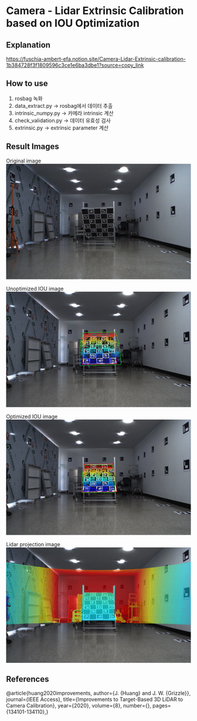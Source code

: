 # Camera - Lidar Extrinsic Calibration based on IOU Optimization

## Explanation
https://fuschia-ambert-efa.notion.site/Camera-Lidar-Extrinsic-calibration-1b384728f3f1809596c3ce1e6ba3dbe1?source=copy_link

## How to use

1. rosbag 녹화 
2. data_extract.py → rosbag에서 데이터 추출
3. intrinsic_numpy.py → 카메라 intrinsic 계산
4. check_validation.py → 데이터 유효성 검사
5. extrinsic.py → extrinsic parameter 계산


## Result Images

Original image
![Original image](docs/1.jpg)

Unoptimized IOU image
![Unoptimized IOU image](docs/2.jpg)

Optimized IOU image
![Optimized IOU image](docs/3.jpg)

Lidar projection image
![Lidar projection image](docs/4.jpg)


## References

@article{huang2020improvements,
  author={J. {Huang} and J. W. {Grizzle}},
  journal={IEEE Access}, 
  title={Improvements to Target-Based 3D LiDAR to Camera Calibration}, 
  year={2020},
  volume={8},
  number={},
  pages={134101-134110},}
